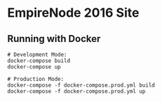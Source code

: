 # EmpireNode 2016 Site

## Running with Docker


```
# Development Mode:
docker-compose build
docker-compose up

# Production Mode:
docker-compose -f docker-compose.prod.yml build
docker-compose -f docker-compose.prod.yml up
```
